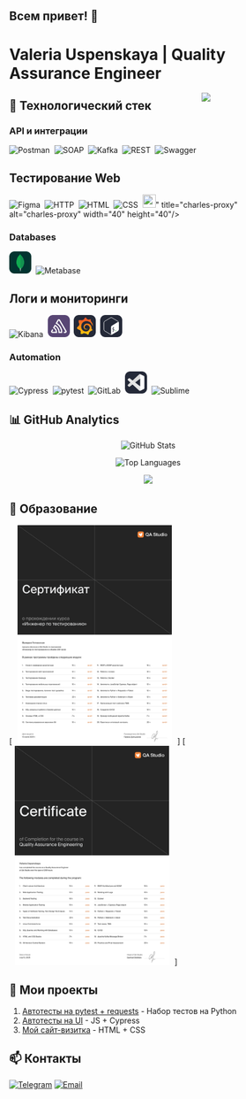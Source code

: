 ## Всем привет! 👋
# Valeria Uspenskaya | Quality Assurance Engineer

<img align="right" src="https://media2.giphy.com/media/v1.Y2lkPTc5MGI3NjExaGJ3eHV1d3E4OTM0NXV2dXc4Znp3OG56eHc4b3B4YmhvbnZ2ejg2aSZlcD12MV9pbnRlcm5hbF9naWZfYnlfaWQmY3Q9cw/4TnHlUBm55QMzBLvq6/giphy.gif" width="155">

## 🔧 Технологический стек

### API и интеграции
<div>
  <img src="https://user-images.githubusercontent.com/25181517/192109061-e138ca71-337c-4019-8d42-4792fdaa7128.png" title="Postman" alt="Postman" width="40" height="40"/>&nbsp
  <img src="https://icons.iconarchive.com/icons/papirus-team/papirus-apps/256/soapui-icon.png" title="SOAP" alt="SOAP" width="40" height="40"/>&nbsp
  <img src="https://user-images.githubusercontent.com/25181517/192107004-2d2fff80-d207-4916-8a3e-130fee5ee495.png" title="Kafka" alt="Kafka" width="40" height="40"/>&nbsp
  <img src="https://user-images.githubusercontent.com/25181517/192107858-fe19f043-c502-4009-8c47-476fc89718ad.png" title="REST" alt="REST" width="40" height="40"/>&nbsp
  <img src="https://user-images.githubusercontent.com/25181517/186711335-a3729606-5a78-4496-9a36-06efcc74f800.png" title="Swagger" alt="Swagger" width="40" height="40"/>&nbsp
</div>

## Тестирование Web
<div>
  <img src="https://user-images.githubusercontent.com/25181517/189715289-df3ee512-6eca-463f-a0f4-c10d94a06b2f.png" title="Figma" alt="Figma" width="40" height="40"/>&nbsp
  <img src="https://user-images.githubusercontent.com/25181517/192107854-765620d7-f909-4953-a6da-36e1ef69eea6.png" title="HTTP" alt="HTTP" width="40" height="40"/>&nbsp
  <img src="https://user-images.githubusercontent.com/25181517/192158954-f88b5814-d510-4564-b285-dff7d6400dad.png" title="HTML" alt="HTML" width="40" height="40"/>&nbsp
  <img src="https://user-images.githubusercontent.com/25181517/183898674-75a4a1b1-f960-4ea9-abcb-637170a00a75.png" title="CSS" alt="CSS" width="40" height="40"/>&nbsp
  <img src="<svg xmlns="http://www.w3.org/2000/svg" width="24" height="24" viewBox="0 0 24 24"><path fill="currentColor" d="M10.494.713c-.103.011-.385.049-.623.076c-.24.028-.705.11-1.04.175l-.61.122l-.883-.132C5.706.713 3.694.74 2.252 1.02c-1.464.278-2.45.802-2.218 1.173c.033.055.358.34.72.634c1.536 1.24 2.296 2.18 2.734 3.398c.228.633.31 1.114.304 1.885c-.005.901-.114 1.376-.732 3.24c-.27.813-.564 1.802-.65 2.194c-.142.65-.158.804-.158 1.749c0 1.022.043 1.431.24 2.245a6.6 6.6 0 0 0 1.896 3.218c.337.306.45.442.43.518c-.05.175.09.475.32.71c.584.59 1.886 1.093 3.27 1.257c.71.087 2.18.076 2.862-.022c.53-.076 1.47-.301 1.746-.41c.59-.24 1.117-.557 1.383-.83c.444-.453.45-.464.417-.732c-.032-.224-.022-.246.168-.388c.255-.19 1.07-1.017 1.29-1.306c.2-.262.576-.906.69-1.19c.103-.24.14-.246.31-.066c.367.394 1.12.721 1.528.667c.352-.05.596-.361.406-.52c-.037-.032-.265-.14-.51-.245a4.335 4.082 0 0 1-.64-.339l-.2-.158l.022-.41c.032-.71.25-1.022 1.93-2.78c1.345-1.41 1.595-1.694 2.148-2.442c.58-.782.884-1.278 1.247-2.049c.727-1.551.976-3.239.662-4.485c-.5-1.982-2.392-3.468-4.398-3.452c-1.128.006-2.093.427-3.107 1.35c-.575.524-.69.475-.526-.213c.097-.432.08-.629-.082-.956c-.325-.65-1.6-1.262-3.064-1.476c-.46-.066-1.876-.114-2.196-.075zm9.962 3.02c1.106.34 2.022 1.29 2.326 2.41c.2.753.054 2.141-.342 3.223a11.632 10.954 0 0 1-1.014 1.978c-.33.501-1.3 1.704-1.85 2.283a43.744 41.193 0 0 0-1.512 1.682c-.303.36-.51.557-.57.546c-.075-.016-.09-.141-.118-.89a19.086 17.973 0 0 0-.917-4.916c-.206-.59-.26-.951-.157-1.016c.043-.028.314-.05.602-.05c.336 0 .537-.021.564-.06c.022-.037-.13-.23-.374-.464c-.423-.41-.586-.66-.722-1.11c-.168-.556-.032-1.458.304-2.052c.477-.836 1.388-1.503 2.283-1.661c.4-.072 1.09-.028 1.497.098M11.569 7.34c.098.033.25.115.342.192c.12.103.2.13.31.109c.226-.05.747.207.866.414c.05.094.136.224.19.29c.08.098.098.175.07.4c-.026.24-.01.31.104.48a.76.76 0 0 1 .135.442c0 .192.016.236.082.213a.178.168 0 0 0 .08-.136c0-.197.158-.486.294-.547a.8.8 0 0 1 .38-.027c.227.038.25.05.227.175c-.016.076.01.17.06.213c.076.082.076.092-.017.164c-.092.066-.097.093-.038.245c.066.176.066.176-.086.149c-.087-.017-.168-.023-.185-.006c-.016.016.017.202.076.41c.136.486.13.622-.027 1.054c-.103.29-.12.404-.08.59c.08.431.053 1.572-.06 2.283a14.166 13.34 0 0 1-.38 1.72c-.228.798-.483 2.279-.472 2.743c.005.246.027.459.043.476s.125-.104.233-.263c.24-.35.45-.525.852-.705c.162-.071.34-.185.396-.25c.157-.176.254-.153.195.048c-.027.088-.033.164-.022.164c.016 0-.016.066-.076.153c-.054.082-.13.257-.168.393a1.5 1.5 0 0 1-.18.4c-.08.114-.091.174-.048.218c.044.043.14-.028.37-.268c.346-.355.53-.579.563-.666c.043-.115.602-.667.645-.64c.027.017.06.006.082-.027c.086-.141.12-.016.114.4l-.01.447l-.294.323a56 56 0 0 1-.786.84c-.266.28-.624.662-.787.841a4.493 4.231 0 0 1-.596.536c-.298.202-.927.447-1.33.525a3 3 0 0 0-.324.066c-.255.059-2.863.07-3.525.009a31.86 30.002 0 0 0-.873-.075a.816.768 0 0 1-.217-.045a.532.501 0 0 0-.21-.033c-.52-.01-.94-.114-1.227-.31c-.114-.077-.27-.137-.347-.137s-.135-.028-.135-.055c0-.032-.038-.054-.082-.054c-.043 0-.08-.028-.08-.055c0-.033-.028-.054-.06-.054c-.066 0-.288-.198-.608-.542c-.125-.13-.31-.322-.4-.42c-.1-.099-.18-.198-.18-.218c0-.029-.05-.094-.11-.158c-.216-.23-.324-.356-.297-.356c.01 0-.027-.104-.08-.23c-.213-.47-.088-.508.19-.07c.107.163.226.3.264.3c.103 0 .336.284.494.601c.07.142.255.393.4.562l.278.302l.233-.056c.124-.033.25-.082.276-.103c.065-.06-.18-.4-.667-.923c-.4-.432-.504-.607-.325-.563c.06.016.12.049.13.076c.016.022.114.028.212.011a.994.936 0 0 1 .433.055c.206.07.25.07.25.01c0-.043-.022-.092-.054-.109c-.028-.016-.044-.11-.033-.207a.732.69 0 0 0-.184-.476c-.017-.016-.033-.115-.044-.218l-.016-.186l.152.137c.087.076.233.175.33.213c.098.037.25.153.33.257c.148.175.169.185.39.152c.132-.021.257-.049.278-.059c.033-.023.3.087.602.24c.022.01.038 0 .038-.028c0-.026-.087-.092-.19-.141c-.238-.115-.238-.186-.005-.23c.222-.043.347-.01.72.18c.305.153.419.137.26-.044c-.123-.14-.07-.3.072-.212c.18.114.293.393.282.71c-.01.41-.01.405.114.29q.106-.099.076-.214c-.212-.716-.25-1.01-.288-2.19l-.01-.285l-.18.066a3 3 0 0 0-.44.218c-.33.197-.622.23-1.007.12c-.163-.043-.43-.12-.59-.164c-.164-.044-.316-.115-.338-.153c-.103-.158-.113-.42-.027-.546c.12-.17.11-.208-.07-.208c-.08 0-.222-.021-.31-.049a2.013 1.896 0 0 0-.39-.082a1.48 1.394 0 0 1-.276-.054c-.022-.018-.224-.044-.446-.066c-.217-.016-.428-.06-.466-.088c-.076-.06-.054-.19.06-.42c.048-.093.075-.17.054-.17c-.022 0 0-.037.038-.092a.316.298 0 0 0 .07-.12c-.032-.142.37-.88.548-1.022c.18-.136.537-.235.835-.24h.19l-.14-.153c-.29-.306-.375-.568-.36-1.104c.017-.628.05-.661.755-.786c.72-.132.894-.082 1.247.35c.087.103.12.12.14.06c.06-.159.283-.334.413-.334c.076 0 .304.099.504.218c.206.121.396.219.43.219c.107.006.487.339.633.552c.14.218.21.536.222 1.017c0 .19.033.282.125.365c.157.147.217.36.233.808c.01.323 0 .382-.114.497c-.135.137-.553.236-.743.176c-.12-.038-.146.097-.195 1.01c-.05.895.076 1.945.288 2.43l.157.368l.206-.225l.206-.225l.087.132c.076.11.108.126.195.076c.12-.06.293-.262.298-.333c0-.027-.027-.027-.054-.011c-.033.017-.054.006-.054-.027c0-.032-.033-.055-.065-.05c-.125.018-.423-.07-.423-.125c0-.028-.022-.037-.054-.017c-.066.045-.49-.343-.49-.447c0-.066.018-.071.077-.022c.044.038.136.05.212.033c.087-.022.195.005.314.076c.38.235.418.126.082-.223c-.27-.29-.347-.48-.44-1.126c-.027-.19.05-.235.13-.071c.033.054.17.158.304.224c.353.175.727.655.922 1.196c.157.438.25.53.418.438c.05-.029.103-.143.124-.252c.022-.115.136-.497.25-.852c.266-.787.325-1.3.184-1.459c-.07-.082-.157-.109-.33-.098c-.402.01-.64-.24-.722-.781c-.054-.34-.005-.371.537-.394c.44-.021.602.05.84.367c.12.163.142.235.12.425c-.11.951-.168 1.29-.315 1.82c-.092.327-.18.7-.195.813c-.027.192-.022.207.07.17c.06-.028.207-.055.337-.071l.233-.022l-.173.245c-.217.312-.19.4.12.39c.178-.007.232-.03.243-.11c.005-.06.027-.263.043-.46c.033-.327.13-.764.418-1.857c.06-.224.14-.546.18-.71c.042-.164.096-.36.123-.437c.093-.23.244-1.092.342-1.928c.05-.426.038-1.224-.022-1.278c-.06-.06-.146.279-.103.393c.06.136.055.18-.108.945c-.103.48-.157.64-.255.71c-.065.049-.19.158-.277.246c-.086.082-.2.148-.254.148c-.098-.006-.337-.34-.472-.673c-.044-.109-.103-.207-.136-.228c-.12-.078-.282-.793-.26-1.153c.022-.382.005-.405-.255-.257c-.32.18-1.49.06-1.535-.158c-.005-.045.066-.187.17-.323c.275-.366.427-.857.313-1c-.05-.054-.038-.081.033-.114c.092-.033.092-.038.005-.088c-.157-.088-.108-.147.11-.141c.194.01.2.004.21-.198c.01-.223.184-.55.315-.605c.054-.017.08-.11.08-.263c0-.18-.015-.213-.064-.164c-.12.12-.45.076-.63-.088a1.98 1.865 0 0 0-.363-.256c-.2-.103-.27-.19-.683-.842a5.034 4.74 0 0 0-.396-.518c-.108-.114-.19-.235-.18-.273q.028-.059.45-.044a5 5 0 0 0 .864-.066c.542-.092.764-.103.992-.038m-3.427.41q.106.081.325.05c.2-.028.233-.017.266.087c.027.087-.01.18-.152.349c-.173.213-.396.35-1.014.634c-.466.213-.586.322-.634.552c-.027.136-.082.196-.255.273c-.125.054-.26.141-.304.202c-.157.196-.526.754-.613.917c-.076.148-.336.443-.547.612a.328.309 0 0 1-.196.071c-.097 0-.108-.038-.12-.344a35.512 33.441 0 0 0-.021-.541c-.005-.223.098-.426.228-.426c.103 0 .098-.087-.005-.132c-.12-.043-.098-.305.043-.518l.206-.327a.302.284 0 0 1 .255-.16c.2-.021.195-.004.098-.207a1.672 1.574 0 0 1-.114-.306l-.038-.14l.238.08c.125.044.255.104.288.132c.087.087.135.055.135-.094c0-.136.028-.169.472-.535c.255-.202.575-.295.7-.191c.054.044.097.044.146.005c.033-.033.152-.065.255-.081c.103-.01.206-.028.222-.028c.017-.005.076.022.136.066"/></svg>" title="charles-proxy" alt="charles-proxy" width="40" height="40"/>&nbsp
</div>

### Databases
<div>
  <img src="https://raw.githubusercontent.com/tandpfun/skill-icons/main/icons/MongoDB.svg" title="Mongo DB" alt="Mongo DB" width="40" height="40"/>&nbsp
  <img src="https://cdn.worldvectorlogo.com/logos/metabase.svg" title="Metabase" alt="Metabase" width="40" height="40"/>&nbsp
</div>

## Логи и мониторинги
<div>
  <img src="https://raw.githubusercontent.com/maliceio/kibana/master/docs/kibana-logo.png" title="Kibana" alt="Kibana" width="40" height="40"/>&nbsp
  <img src="https://raw.githubusercontent.com/tandpfun/skill-icons/main/icons/Sentry.svg" title="Sentry" alt="Sentry" width="40" height="40"/>&nbsp
  <img src="https://raw.githubusercontent.com/tandpfun/skill-icons/main/icons/Grafana-Dark.svg" title="Grafana" alt="Grafana" width="40" height="40"/>&nbsp
  <img src="https://raw.githubusercontent.com/tandpfun/skill-icons/main/icons/Bash-Dark.svg" title="Bash" alt="Bash" width="40" height="40"/>&nbsp
</div>

### Automation
<div>
  <img src="https://user-images.githubusercontent.com/68279555/200387386-276c709f-380b-46cc-81fd-f292985927a8.png" title="Cypress" alt="Cypress" width="40" height="40"/>&nbsp
  <img src="https://user-images.githubusercontent.com/25181517/184117132-9e89a93b-65fb-47c3-91e7-7d0f99e7c066.png" title="pytest" alt="pytest" width="40" height="40"/>&nbsp
  <img src="https://user-images.githubusercontent.com/25181517/192108376-c675d39b-90f6-4073-bde6-5a9291644657.png" title="GitLab" alt="GitLab" width="40" height="40"/>&nbsp
  <img src="https://raw.githubusercontent.com/tandpfun/skill-icons/main/icons/VSCode-Dark.svg" title="Visual Studio Code" alt="Visual Studio Code" width="40" height="40"/>&nbsp
  <img src="https://raw.githubusercontent.com/tandpfun/skill-icons/main/icons/Sublime-Dark.svg" title="Sublime" alt="Sublime" width="40" height="40"/>&nbsp
</div>

## 📊 GitHub Analytics

<div align="center">
  
![GitHub Stats](https://github-readme-stats.vercel.app/api?username=haimerz&hide_rank=true&hide=issues,contribs&show_icons=true&locale=en&theme=tokyonight&card_width=450)

![Top Languages](https://github-readme-stats.vercel.app/api/top-langs/?username=haimerz&layout=compact&theme=tokyonight&card_width=450)

![](https://github-readme-activity-graph.vercel.app/graph?username=haimerz&theme=tokyo-night&height=250)

</div>

## 📜 Образование
[<img src="/certificate.png" width="280px" hspace="10px" alt="Сертификат">]
[<img src="/certificate_eng.png" width="280px" hspace="10px" alt="Certificate">]


## 🚀 Мои проекты
1. [Автотесты на pytest + requests](https://github.com/haimerz/python_autotests) - Набор тестов на Python
2. [Автотесты на UI](https://github.com/haimerz/Autotests_Cypress.js) - JS + Cypress
3. [Мой сайт-визитка](https://github.com/haimerz/haimerz.github.io) - HTML + CSS

## 📫 Контакты
[![Telegram](https://img.shields.io/badge/-Telegram-0088CC?logo=telegram)](https://t.me/haimerzz)
[![Email](https://img.shields.io/badge/-Email-D14836?logo=gmail)](mailto:himya.mymya@gmail.com)
